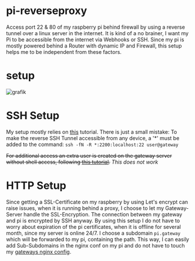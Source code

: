 # pi-reverseproxy
Access port 22 &amp; 80 of my raspberry pi behind firewall by using a reverse tunnel over a linux server in the internet.
It is kind of a no brainer, I want my Pi to be accessible from the internet via Webhooks or SSH.
Since my pi is mostly powered behind a Router with dynamic IP and Firewall, this setup helps me to be independent from these factors.

# setup
![grafik](https://github.com/guerkchen/pi-reverseproxy/assets/29518587/d574db30-7eb1-421e-8397-6ef0639cb2d7)

# SSH Setup
My setup mostly relies on [this](https://www.rustimation.eu/index.php/reverse-ssh-tunnel-schritt-fur-schritt/) tutorial.
There is just a small mistake: To make the reverse SSH Tunnel accessible from any device, a '*' must be added to the command:
```ssh -fN -R *:2200:localhost:22 user@gateway```

~~For additional access an extra user is created on the gateway server without shell access, following [this tutorial](https://di-marco.net/blog/it/2021-12-24-tips-how_to_disable_shell_access_to_user_account_in_linux/).~~
*This does not work*

# HTTP Setup
Since getting a SSL-Certificate on my raspberry by using Let's encrypt can raise issues, when it is running behind a proxy, I choose to let my Gateway-Server handle the SSL-Encryption.
The connection between my gateway and pi is encrypted by SSH anyway.
By using this setup I do not have to worry about expiration of the pi certificates, when it is offline for several month, since my server is online 24/7.
I choose a subdomain ```pi.gateway``` which will be forwarded to my pi, containing the path.
This way, I can easily add Sub-Subdomains in the nginx conf on my pi and do not have to touch my [gateways nginx config](https://github.com/guerkchen/pi-reverseproxy/blob/main/gateway-nginx-conf).
